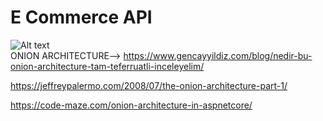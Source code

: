 #      E Commerce API <br>
![Alt text](https://www.argenova.com.tr/uploads/a_blog/image/324727_asp-net-core-nedir-yetenekleri-nelerdir.jpg)<br>
ONION ARCHITECTURE--> https://www.gencayyildiz.com/blog/nedir-bu-onion-architecture-tam-teferruatli-inceleyelim/ <br>

https://jeffreypalermo.com/2008/07/the-onion-architecture-part-1/ <br>

https://code-maze.com/onion-architecture-in-aspnetcore/
